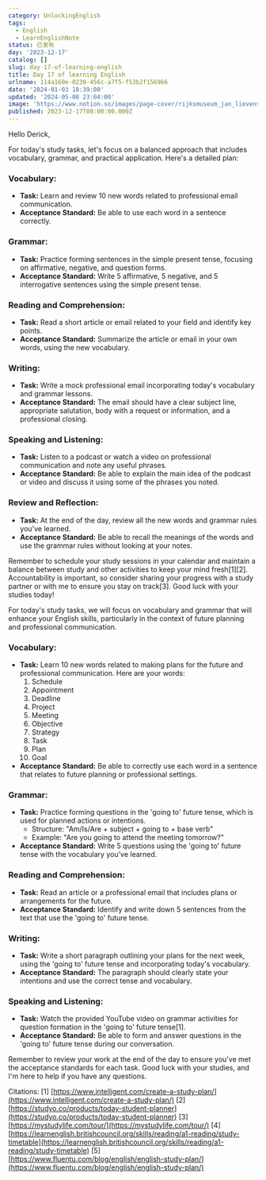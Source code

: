 ```yaml
---
category: UnlockingEnglish
tags:
  - English
  - LearnEnglishNote
status: 已发布
day: '2023-12-17'
catalog: []
slug: day-17-of-learning-english
title: Day 17 of learning English
urlname: 114a160e-0239-456c-a7f5-f53b2f156966
date: '2024-01-03 18:39:00'
updated: '2024-05-08 23:04:00'
image: 'https://www.notion.so/images/page-cover/rijksmuseum_jan_lievens_1627.jpg'
published: 2023-12-17T08:00:00.000Z
---
```


Hello Derick,


For today's study tasks, let's focus on a balanced approach that includes vocabulary, grammar, and practical application. Here's a detailed plan:


### Vocabulary:

- **Task:** Learn and review 10 new words related to professional email communication.
- **Acceptance Standard:** Be able to use each word in a sentence correctly.

### Grammar:

- **Task:** Practice forming sentences in the simple present tense, focusing on affirmative, negative, and question forms.
- **Acceptance Standard:** Write 5 affirmative, 5 negative, and 5 interrogative sentences using the simple present tense.

### Reading and Comprehension:

- **Task:** Read a short article or email related to your field and identify key points.
- **Acceptance Standard:** Summarize the article or email in your own words, using the new vocabulary.

### Writing:

- **Task:** Write a mock professional email incorporating today's vocabulary and grammar lessons.
- **Acceptance Standard:** The email should have a clear subject line, appropriate salutation, body with a request or information, and a professional closing.

### Speaking and Listening:

- **Task:** Listen to a podcast or watch a video on professional communication and note any useful phrases.
- **Acceptance Standard:** Be able to explain the main idea of the podcast or video and discuss it using some of the phrases you noted.

### Review and Reflection:

- **Task:** At the end of the day, review all the new words and grammar rules you've learned.
- **Acceptance Standard:** Be able to recall the meanings of the words and use the grammar rules without looking at your notes.

Remember to schedule your study sessions in your calendar and maintain a balance between study and other activities to keep your mind fresh[1][2]. Accountability is important, so consider sharing your progress with a study partner or with me to ensure you stay on track[3]. Good luck with your studies today!


For today's study tasks, we will focus on vocabulary and grammar that will enhance your English skills, particularly in the context of future planning and professional communication.


### Vocabulary:

- **Task:** Learn 10 new words related to making plans for the future and professional communication. Here are your words:
	1. Schedule
	2. Appointment
	3. Deadline
	4. Project
	5. Meeting
	6. Objective
	7. Strategy
	8. Task
	9. Plan
	10. Goal
- **Acceptance Standard:** Be able to correctly use each word in a sentence that relates to future planning or professional settings.

### Grammar:

- **Task:** Practice forming questions in the 'going to' future tense, which is used for planned actions or intentions.
	- Structure: "Am/Is/Are + subject + going to + base verb"
	- Example: "Are you going to attend the meeting tomorrow?"
- **Acceptance Standard:** Write 5 questions using the 'going to' future tense with the vocabulary you've learned.

### Reading and Comprehension:

- **Task:** Read an article or a professional email that includes plans or arrangements for the future.
- **Acceptance Standard:** Identify and write down 5 sentences from the text that use the 'going to' future tense.

### Writing:

- **Task:** Write a short paragraph outlining your plans for the next week, using the 'going to' future tense and incorporating today's vocabulary.
- **Acceptance Standard:** The paragraph should clearly state your intentions and use the correct tense and vocabulary.

### Speaking and Listening:

- **Task:** Watch the provided YouTube video on grammar activities for question formation in the 'going to' future tense[1].
- **Acceptance Standard:** Be able to form and answer questions in the 'going to' future tense during our conversation.

Remember to review your work at the end of the day to ensure you've met the acceptance standards for each task. Good luck with your studies, and I'm here to help if you have any questions.


Citations:
[1] [https://www.intelligent.com/create-a-study-plan/](https://www.intelligent.com/create-a-study-plan/)
[2] [https://studyo.co/products/today-student-planner](https://studyo.co/products/today-student-planner)
[3] [https://mystudylife.com/tour/](https://mystudylife.com/tour/)
[4] [https://learnenglish.britishcouncil.org/skills/reading/a1-reading/study-timetable](https://learnenglish.britishcouncil.org/skills/reading/a1-reading/study-timetable)
[5] [https://www.fluentu.com/blog/english/english-study-plan/](https://www.fluentu.com/blog/english/english-study-plan/)

